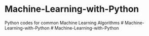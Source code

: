 # Machine-Learning-with-Python
Python codes for common Machine Learning Algorithms
#   M a c h i n e - L e a r n i n g - w i t h - P y t h o n  
 #   M a c h i n e - L e a r n i n g - w i t h - P y t h o n  
 